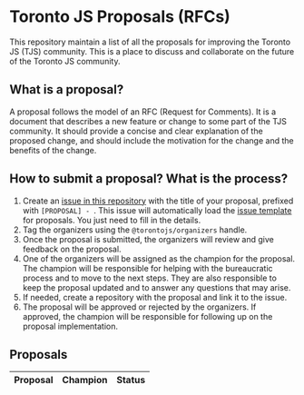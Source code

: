 # Toronto JS Proposals (RFCs)

This repository maintain a list of all the proposals for improving the Toronto JS (TJS) community. This is a place to discuss and collaborate on the future of the Toronto JS community.

## What is a proposal?

A proposal follows the model of an RFC (Request for Comments). It is a document that describes a new feature or change to some part of the TJS community. It should provide a concise and clear explanation of the proposed change, and should include the motivation for the change and the benefits of the change.

## How to submit a proposal? What is the process?

1. Create an [issue in this repository](https://github.com/torontojs/proposals/issues/new?assignees=&labels=proposal%2Cneeds+triage&projects=&template=proposal.yml&title=%5BPROPOSAL%5D+-+) with the title of your proposal, prefixed with `[PROPOSAL] - `. This issue will automatically load the [issue template](./.github/ISSUE_TEMPLATE/proposal.yml) for proposals. You just need to fill in the details.
2. Tag the organizers using the `@torontojs/organizers` handle.
3. Once the proposal is submitted, the organizers will review and give feedback on the proposal.
4. One of the organizers will be assigned as the champion for the proposal. The champion will be responsible for helping with the bureaucratic process and to move to the next steps. They are also responsible to keep the proposal updated and to answer any questions that may arise.
5. If needed, create a repository with the proposal and link it to the issue.
6. The proposal will be approved or rejected by the organizers. If approved, the champion will be responsible for following up on the proposal implementation.

## Proposals

| Proposal | Champion | Status |
| :--- | :---: | :---: |
